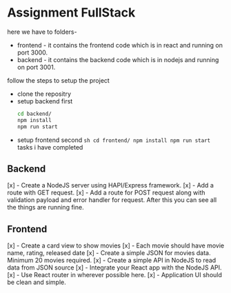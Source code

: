 # Assignment FullStack

here we have to folders-

- frontend - it contains the frontend code which is in react and running on port 3000.
- backend - it contains the backend code which is in nodejs and running on port 3001.

follow the steps to setup the project

- clone the repositry
- setup backend first
  ```sh
  cd backend/
  npm install
  npm run start
  ```
- setup frontend second
  `sh cd frontend/ npm install npm run start `
  tasks i have completed

## Backend

[x] - Create a NodeJS server using HAPI/Express framework.
[x] - Add a route with GET request.
[x] - Add a route for POST request along with validation payload and error handler for request.
After this you can see all the things are running fine.

## Frontend

[x] - Create a card view to show movies
[x] - Each movie should have movie name, rating, released date
[x] - Create a simple JSON for movies data. Minimum 20 movies required.
[x] - Create a simple API in NodeJS to read data from JSON source
[x] - Integrate your React app with the NodeJS API.
[x] - Use React router in wherever possible here.
[x] - Application UI should be clean and simple.
